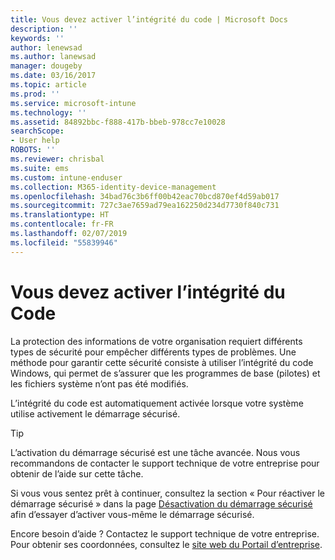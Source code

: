 ```yaml
---
title: Vous devez activer l’intégrité du code | Microsoft Docs
description: ''
keywords: ''
author: lenewsad
ms.author: lanewsad
manager: dougeby
ms.date: 03/16/2017
ms.topic: article
ms.prod: ''
ms.service: microsoft-intune
ms.technology: ''
ms.assetid: 84892bbc-f888-417b-bbeb-978cc7e10028
searchScope:
- User help
ROBOTS: ''
ms.reviewer: chrisbal
ms.suite: ems
ms.custom: intune-enduser
ms.collection: M365-identity-device-management
ms.openlocfilehash: 34bad76c3b6ff00b42eac70bcd870ef4d59ab017
ms.sourcegitcommit: 727c3ae7659ad79ea162250d234d7730f840c731
ms.translationtype: HT
ms.contentlocale: fr-FR
ms.lasthandoff: 02/07/2019
ms.locfileid: "55839946"
---
```

# <a name="you-need-to-enable-code-integrity"></a>Vous devez activer l’intégrité du Code

La protection des informations de votre organisation requiert différents types de sécurité pour empêcher différents types de problèmes. Une méthode pour garantir cette sécurité consiste à utiliser l’intégrité du code Windows, qui permet de s’assurer que les programmes de base (pilotes) et les fichiers système n’ont pas été modifiés.

L’intégrité du code est automatiquement activée lorsque votre système utilise activement le démarrage sécurisé.

> [!Tip]
> L’activation du démarrage sécurisé est une tâche avancée. Nous vous recommandons de contacter le support technique de votre entreprise pour obtenir de l’aide sur cette tâche.

Si vous vous sentez prêt à continuer, consultez la section « Pour réactiver le démarrage sécurisé » dans la page [Désactivation du démarrage sécurisé](https://msdn.microsoft.com/library/windows/hardware/dn898540(v=vs.85).aspx) afin d’essayer d’activer vous-même le démarrage sécurisé.

Encore besoin d’aide ? Contactez le support technique de votre entreprise. Pour obtenir ses coordonnées, consultez le [site web du Portail d’entreprise](https://go.microsoft.com/fwlink/?linkid=2010980).
